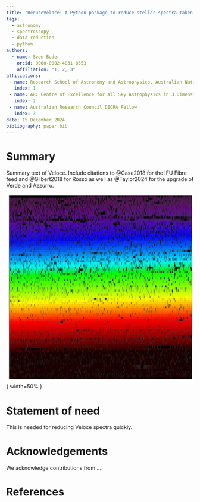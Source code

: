 ```yaml
---
title: 'ReduceVeloce: A Python package to reduce stellar spectra taken with the Veloce spetrograph'
tags:
  - astronomy
  - spectroscopy
  - data reduction
  - python
authors:
  - name: Sven Buder
    orcid: 0000-0002-4031-8553
    affiliation: "1, 2, 3"
affiliations:
 - name: Research School of Astronomy and Astrophysics, Australian National University, Canberra, ACT 2611, Australia
   index: 1
 - name: ARC Centre of Excellence for All Sky Astrophysics in 3 Dimensions (ASTRO 3D), Australia
   index: 2
 - name: Australian Research Council DECRA Fellow
   index: 3
date: 15 December 2024
bibliography: paper.bib
---
```


# Summary

Summary text of Veloce. Include citations to @Case2018 for the IFU Fibre feed and @Gilbert2018 for Rosso as well as @Taylor2024 for the upgrade of Verde and Azzurro.

![Example spectrum of alfCen A taken with Veloce.](reduced_data/240219/diagnostic_plots/0141/240219_0141_HIP71683_rainbow.png){ width=50% }

# Statement of need

This is needed for reducing Veloce spectra quickly.

# Acknowledgements

We acknowledge contributions from ....

# References
